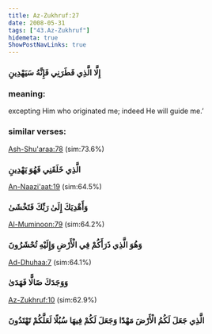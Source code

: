 ```yaml
---
title: Az-Zukhruf:27
date: 2008-05-31
tags: ["43.Az-Zukhruf"]
hidemeta: true 
ShowPostNavLinks: true 
---
```

### إِلَّا الَّذِي فَطَرَنِي فَإِنَّهُ سَيَهْدِينِ
### meaning: 
excepting Him who originated me; indeed He will guide me.’
### similar verses: 

[Ash-Shu'araa:78](/26/78) (sim:73.6%)

### الَّذِي خَلَقَنِي فَهُوَ يَهْدِينِ

[An-Naazi'aat:19](/79/19) (sim:64.5%)

### وَأَهْدِيَكَ إِلَىٰ رَبِّكَ فَتَخْشَىٰ

[Al-Muminoon:79](/23/79) (sim:64.2%)

### وَهُوَ الَّذِي ذَرَأَكُمْ فِي الْأَرْضِ وَإِلَيْهِ تُحْشَرُونَ

[Ad-Dhuhaa:7](/93/7) (sim:64.1%)

### وَوَجَدَكَ ضَالًّا فَهَدَىٰ

[Az-Zukhruf:10](/43/10) (sim:62.9%)

### الَّذِي جَعَلَ لَكُمُ الْأَرْضَ مَهْدًا وَجَعَلَ لَكُمْ فِيهَا سُبُلًا لَعَلَّكُمْ تَهْتَدُونَ
